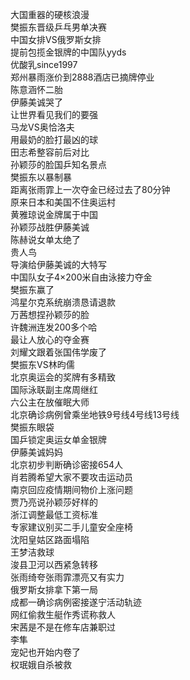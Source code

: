 大国重器的硬核浪漫  
樊振东晋级乒乓男单决赛  
中国女排VS俄罗斯女排  
提前包揽金银牌的中国队yyds  
优酸乳since1997  
郑州暴雨涨价到2888酒店已摘牌停业  
陈意涵怀二胎  
伊藤美诚哭了  
让世界看见我们的要强  
马龙VS奥恰洛夫  
用最奶的脸打最凶的球  
田志希整容前后对比  
孙颖莎的脸国乒知名景点  
樊振东以暴制暴  
距离张雨霏上一次夺金已经过去了80分钟  
原来日本和美国不住奥运村  
黄雅琼说金牌属于中国  
孙颖莎战胜伊藤美诚  
陈赫说女单太绝了  
贵人鸟  
导演给伊藤美诚的大特写  
中国队女子4×200米自由泳接力夺金  
樊振东赢了  
鸿星尔克系统崩溃恳请退款  
万茜想捏孙颖莎的脸  
许魏洲连发200多个哈  
最让人放心的夺金赛  
刘耀文跟着张国伟学废了  
樊振东VS林昀儒  
北京奥运会的奖牌有多精致  
国际泳联副主席周继红  
六公主在放催眠大师  
北京确诊病例曾乘坐地铁9号线4号线13号线  
樊振东眼袋  
国乒锁定奥运女单金银牌  
伊藤美诚妈妈  
北京初步判断确诊密接654人  
肖若腾希望大家不要攻击运动员  
南京回应疫情期间物价上涨问题  
贾乃亮说孙颖莎好样的  
浙江调整最低工资标准  
专家建议别买二手儿童安全座椅  
沈阳皇姑区路面塌陷  
王梦洁救球  
浚县卫河以西紧急转移  
张雨绮夸张雨霏漂亮又有实力  
俄罗斯女排拿下第一局  
成都一确诊病例密接遂宁活动轨迹  
网红偷救生艇作秀谎称救人  
宋茜是不是在修车店兼职过  
李隼  
宠妃也开始内卷了  
权珉娥自杀被救  

